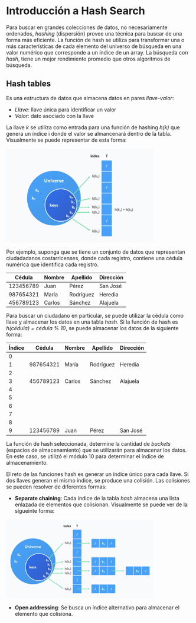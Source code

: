 # Introducción a Hash Search

Para buscar en grandes colecciones de datos, no necesariamente ordenados, _hashing_ (dispersión) provee una técnica para buscar de una forma más eficiente. La función de hash se utiliza para transformar una o más características de cada elemento del universo de búsqueda en una valor numérico que corresponde a un índice de un array. La búsqueda con _hash_, tiene un mejor rendimiento promedio que otros algoritmos de búsqueda.

## Hash tables

Es una estructura de datos que almacena datos en pares _llave-valor_:

- _Llave_: llave única para identificar un valor
- _Valor_: dato asociado con la llave

La llave _k_ se utiliza como entrada para una función de hashing _h(k)_ que genera un índice i donde el valor se almancenará dentro de la tabla. Visualmente se puede representar de esta forma:

<img src="../images/hashing-1.png" width="400">

Por ejemplo, suponga que se tiene un conjunto de datos que representan ciudadadanos costarricenses, donde cada registro, contiene una cédula numérica que identifica cada registro.

| Cédula    | Nombre | Apellido  | Dirección |
| --------- | ------ | --------- | --------- |
| 123456789 | Juan   | Pérez     | San José  |
| 987654321 | María  | Rodríguez | Heredia   |
| 456789123 | Carlos | Sánchez   | Alajuela  |

Para buscar un ciudadano en particular, se puede utilizar la cédula como llave y almacenar los datos en una tabla _hash_. Si la función de hash es _h(cédula) = cédula % 10_, se puede almacenar los datos de la siguiente forma:

| Índice | Cédula    | Nombre | Apellido  | Dirección |
| ------ | --------- | ------ | --------- | --------- |
| 0      |           |        |           |           |
| 1      | 987654321 | María  | Rodríguez | Heredia   |
| 2      |           |        |           |           |
| 3      | 456789123 | Carlos | Sánchez   | Alajuela  |
| 4      |           |        |           |           |
| 5      |           |        |           |           |
| 6      |           |        |           |           |
| 7      |           |        |           |           |
| 8      |           |        |           |           |
| 9      | 123456789 | Juan   | Pérez     | San José  |

La función de hash seleccionada, determine la cantidad de _buckets_ (espacios de almacenamiento) que se utilizarán para almacenar los datos. En este caso, se utilizó el módulo 10 para determinar el índice de almacenamiento.

El reto de las funciones hash es generar un índice único para cada llave. Si dos llaves generan el mismo índice, se produce una colisión. Las colisiones se pueden resolver de diferentes formas:

- **Separate chaining**: Cada índice de la tabla _hash_ almacena una lista enlazada de elementos que colisionan. Visualmente se puede ver de la sigueinte forma:

<img src="../images/hashing-2.png" width="400">

- **Open addressing**: Se busca un índice alternativo para almacenar el elemento que colisiona.
